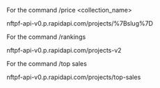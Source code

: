 For the command /price <collection_name>

nftpf-api-v0.p.rapidapi.com/projects/%7Bslug%7D


For the command /rankings

nftpf-api-v0.p.rapidapi.com/projects-v2


For the command /top sales

nftpf-api-v0.p.rapidapi.com/projects/top-sales